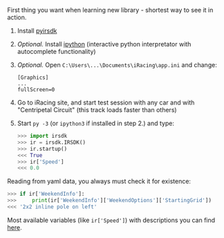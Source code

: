First thing you want when learning new library - shortest way to see it in action.

1. Install [pyirsdk](https://github.com/kutu/pyirsdk#install)
2. *Optional.* Install [ipython](http://www.lfd.uci.edu/~gohlke/pythonlibs/#ipython) (interactive python interpretator with autocomplete functionality)

3. *Optional.* Open `C:\Users\...\Documents\iRacing\app.ini` and change:
	```
	[Graphics]
	...
	fullScreen=0
	```

4. Go to iRacing site, and start test session with any car and with "Centripetal Circuit" (this track loads faster than others)

5. Start `py -3` (or `ipython3` if installed in step 2.) and type:
	```python
	>>> import irsdk
	>>> ir = irsdk.IRSDK()
	>>> ir.startup()
	<<< True
	>>> ir['Speed']
	<<< 0.0
	```

Reading from yaml data, you always must check it for existence:

```python
>>> if ir['WeekendInfo']:
>>>     print(ir['WeekendInfo']['WeekendOptions']['StartingGrid'])
<<< '2x2 inline pole on left'
```

Most available variables (like `ir['Speed']`) with descriptions you can find [here](https://github.com/kutu/pyirsdk/vars.txt).
